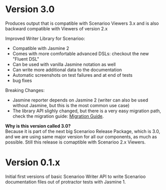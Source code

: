 # Version 3.0

Produces output that is compatible with Scenarioo Viewers 3.x and is also backward compatible with Viewers of version 2.x

Improved Writer Library for Scenarioo:
* Compatible with Jasmine 2
* Comes with more comfortable advanced DSLs: checkout the new "Fluent DSL"
* Can be used with vanilla Jasmine notation as well
* Can write more additional data to the documentation
* Automatic screenshots on test failures and at end of tests
* bug fixes

Breaking Changes:
* Jasmine reporter depends on Jasmine 2 (writer can also be used without Jasmine, but this is the most common use case)
* The library API slighly changed, but there is a very easy migration path, check the migration guide: [Migration Guide](README.md#migration-guide). 

**Why is this version called 3.0?**<br/> 
Because it is part of the next big Scenarioo Release Package, which is 3.0, 
and we are using same major version for all our components, as much as possible.
Still this release is comaptible with Scenarioo 2.x Viewers.

# Version 0.1.x

Initial first versions of basic Scenarioo Writer API to write Scenarioo documentation files out of protractor tests with Jasmine 1.
